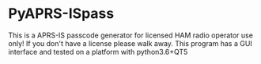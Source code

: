 # PyAPRS-ISpass
This is a APRS-IS passcode generator for licensed HAM radio operator use only! If you don't have a license please walk away.
This program has a GUI interface and tested on a platform with python3.6+QT5
